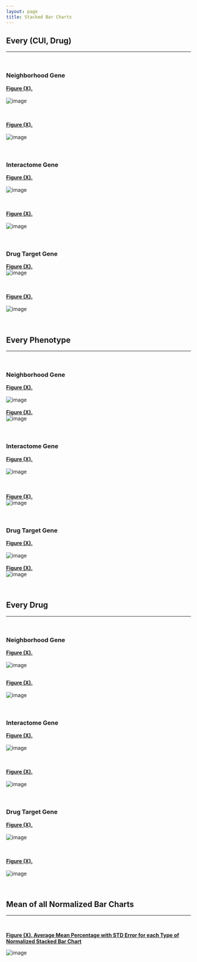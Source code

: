 ```yaml
---
layout: page
title: Stacked Bar Charts
---
```



## Every (CUI, Drug)
---------------------------------------------------------------------------
<br />  

### Neighborhood Gene

[**Figure (X).**](https://htmlpreview.github.io/?https://github.com/aryastark5/web_bench/blob/gh-pages/display_files/output_stacked_bar_chart_analysis/every_cui_drug_record/Stacked_Neighborhood_Gene_list_Size_per_CUI-Drug_Record_Associations.html)
<br />  
![image](display_files/output_stacked_bar_chart_analysis/every_cui_drug_record/Stacked_Neighborhood_Gene_list_Size_per_CUI-Drug_Record_Associations.png)
<br />  
<br />  

[**Figure (X).**](https://htmlpreview.github.io/?https://github.com/aryastark5/web_bench/blob/gh-pages/display_files/output_stacked_bar_chart_analysis/every_cui_drug_record/Normalized_Stacked_Neighborhood_Gene_list_Size_per_CUI-Drug_Record_Associations.html)
<br />  
![image](display_files/output_stacked_bar_chart_analysis/every_cui_drug_record/Normalized_Stacked_Neighborhood_Gene_list_Size_per_CUI-Drug_Record_Associations.png)
<br />  
<br />  

### Interactome Gene

[**Figure (X).**](https://htmlpreview.github.io/?https://github.com/aryastark5/web_bench/blob/gh-pages/display_files/output_stacked_bar_chart_analysis/every_cui_drug_record/Stacked_Interactome_Gene_list_Size_per_CUI-Drug_Record_Associations.html)
<br />  
![image](display_files/output_stacked_bar_chart_analysis/every_cui_drug_record/Stacked_Interactome_Gene_list_Size_per_CUI-Drug_Record_Associations.png)
<br />  
<br />  

[**Figure (X).**](https://htmlpreview.github.io/?https://github.com/aryastark5/web_bench/blob/gh-pages/display_files/output_stacked_bar_chart_analysis/every_cui_drug_record/Normalized_Stacked_Interactome_Gene_list_Size_per_CUI-Drug_Record_Associations.html)
<br />  
![image](display_files/output_stacked_bar_chart_analysis/every_cui_drug_record/Normalized_Stacked_Interactome_Gene_list_Size_per_CUI-Drug_Record_Associations.png)
<br />  
<br />  

### Drug Target Gene

[**Figure (X).**](https://htmlpreview.github.io/?https://github.com/aryastark5/web_bench/blob/gh-pages/display_files/output_stacked_bar_chart_analysis/every_cui_drug_record/Stacked_Drug_Target_Gene_list_Size_per_CUI-Drug_Record_Associations.html)
<br /> 
![image](display_files/output_stacked_bar_chart_analysis/every_cui_drug_record/Stacked_Drug_Target_Gene_list_Size_per_CUI-Drug_Record_Associations.png)
<br />  
<br />  

[**Figure (X).**](https://htmlpreview.github.io/?https://github.com/aryastark5/web_bench/blob/gh-pages/display_files/output_stacked_bar_chart_analysis/every_cui_drug_record/Normalized_Stacked_Drug_Target_Gene_list_Size_per_CUI-Drug_Record_Associations.html)
<br />  
![image](display_files/output_stacked_bar_chart_analysis/every_cui_drug_record/Normalized_Stacked_Drug_Target_Gene_list_Size_per_CUI-Drug_Record_Associations.png)
<br />  
<br />  





## Every Phenotype
---------------------------------------------------------------------------
<br />  

### Neighborhood Gene

[**Figure (X).**](https://htmlpreview.github.io/?https://github.com/aryastark5/web_bench/blob/gh-pages/display_files/output_stacked_bar_chart_analysis/every_phenotype/Stacked_Neighborhood_Gene_list_Size_per_CUI_for_all_Drug_Associations.html)
<br />  
![image](display_files/output_stacked_bar_chart_analysis/every_phenotype/Stacked_Neighborhood_Gene_list_Size_per_CUI_for_all_Drug_Associations.png)
<br /> 
<br /> 
[**Figure (X).**](https://htmlpreview.github.io/?https://github.com/aryastark5/web_bench/blob/gh-pages/display_files/output_stacked_bar_chart_analysis/every_phenotype/Normalized_Stacked_Neighborhood_Gene_list_Size_per_CUI_for_all_Drug_Associations.html)
<br /> 
![image](display_files/output_stacked_bar_chart_analysis/every_phenotype/Normalized_Stacked_Neighborhood_Gene_list_Size_per_CUI_for_all_Drug_Associations.png)
<br />  
<br />  

### Interactome Gene

[**Figure (X).**](https://htmlpreview.github.io/?https://github.com/aryastark5/web_bench/blob/gh-pages/display_files/output_stacked_bar_chart_analysis/every_phenotype/Stacked_Interactome_Gene_list_Size_per_CUI_for_all_Drug_Associations.html)
<br />  
![image](display_files/output_stacked_bar_chart_analysis/every_phenotype/Stacked_Interactome_Gene_list_Size_per_CUI_for_all_Drug_Associations.png)
<br />  
<br />  
[**Figure (X).**](https://htmlpreview.github.io/?https://github.com/aryastark5/web_bench/blob/gh-pages/display_files/output_stacked_bar_chart_analysis/every_phenotype/Normalized_Stacked_Interactome_Gene_list_Size_per_CUI_for_all_Drug_Associations.html)
<br /> 
![image](display_files/output_stacked_bar_chart_analysis/every_phenotype/Normalized_Stacked_Interactome_Gene_list_Size_per_CUI_for_all_Drug_Associations.png)
<br />  
<br />  

### Drug Target Gene

[**Figure (X).**](https://htmlpreview.github.io/?https://github.com/aryastark5/web_bench/blob/gh-pages/display_files/output_stacked_bar_chart_analysis/every_phenotype/Stacked_Drug_Target_Gene_list_Size_per_CUI_for_all_Drug_Associations.html)
<br />  
![image](display_files/output_stacked_bar_chart_analysis/every_phenotype/Stacked_Drug_Target_Gene_list_Size_per_CUI_for_all_Drug_Associations.png)
<br /> 
<br /> 
[**Figure (X).**](https://htmlpreview.github.io/?https://github.com/aryastark5/web_bench/blob/gh-pages/display_files/output_stacked_bar_chart_analysis/every_phenotype/Normalized_Stacked_Drug_Target_Gene_list_Size_per_CUI_for_all_Drug_Associations.html)
<br /> 
![image](display_files/output_stacked_bar_chart_analysis/every_phenotype/Normalized_Stacked_Drug_Target_Gene_list_Size_per_CUI_for_all_Drug_Associations.png)
<br />  
<br />  




## Every Drug
---------------------------------------------------------------------------
<br />  

### Neighborhood Gene

[**Figure (X).**](https://htmlpreview.github.io/?https://github.com/aryastark5/web_bench/blob/gh-pages/display_files/output_stacked_bar_chart_analysis/every_drug/Stacked_Neighborhood_Gene_list_Size_per_Drug_for_all_Drug_Associations.html)
<br />  
![image](display_files/output_stacked_bar_chart_analysis/every_drug/Stacked_Neighborhood_Gene_list_Size_per_Drug_for_all_Drug_Associations.png)
<br /> 
<br /> 

[**Figure (X).**](https://htmlpreview.github.io/?https://github.com/aryastark5/web_bench/blob/gh-pages/display_files/output_stacked_bar_chart_analysis/every_drug/Normalized_Stacked_Neighborhood_Gene_list_Size_per_Drug_for_all_Drug_Associations.html)
<br />  
![image](display_files/output_stacked_bar_chart_analysis/every_drug/Normalized_Stacked_Neighborhood_Gene_list_Size_per_Drug_for_all_Drug_Associations.png)
<br />  
<br />  

### Interactome Gene

[**Figure (X).**](https://htmlpreview.github.io/?https://github.com/aryastark5/web_bench/blob/gh-pages/display_files/output_stacked_bar_chart_analysis/every_drug/Stacked_Interactome_Gene_list_Size_per_Drug_for_all_Drug_Associations.html)
<br />  
![image](display_files/output_stacked_bar_chart_analysis/every_drug/Stacked_Interactome_Gene_list_Size_per_Drug_for_all_Drug_Associations.png)
<br />  
<br />  

[**Figure (X).**](https://htmlpreview.github.io/?https://github.com/aryastark5/web_bench/blob/gh-pages/display_files/output_stacked_bar_chart_analysis/every_drug/Normalized_Stacked_Interactome_Gene_list_Size_per_Drug_for_all_Drug_Associations.html)
<br />  
![image](display_files/output_stacked_bar_chart_analysis/every_drug/Normalized_Stacked_Interactome_Gene_list_Size_per_Drug_for_all_Drug_Associations.png)
<br />  
<br />  

### Drug Target Gene

[**Figure (X).**](https://htmlpreview.github.io/?https://github.com/aryastark5/web_bench/blob/gh-pages/display_files/output_stacked_bar_chart_analysis/every_drug/Stacked_Drug_Target_Gene_list_Size_per_Drug_for_all_Drug_Associations.html)
<br />  
![image](display_files/output_stacked_bar_chart_analysis/every_drug/Stacked_Drug_Target_Gene_list_Size_per_Drug_for_all_Drug_Associations.png)
<br />  
<br />  

[**Figure (X).**](https://htmlpreview.github.io/?https://github.com/aryastark5/web_bench/blob/gh-pages/display_files/output_stacked_bar_chart_analysis/every_drug/Normalized_Stacked_Drug_Target_Gene_list_Size_per_Drug_for_all_Drug_Associations.html)
<br />  
![image](display_files/output_stacked_bar_chart_analysis/every_drug/Normalized_Stacked_Drug_Target_Gene_list_Size_per_Drug_for_all_Drug_Associations.png)
<br />  
<br />  




## Mean of all Normalized Bar Charts
---------------------------------------------------------------------------
<br />  

[**Figure (X). Average Mean Percentage with STD Error for each Type of Normalized Stacked Bar Chart**](https://htmlpreview.github.io/?https://github.com/aryastark5/web_bench/blob/gh-pages/display_files/output_stacked_bar_chart_analysis/Average_Mean_Percentage_with_STD_Error_for_each_Type_of_Normalized_Stacked_Bar_Chart.html)
<br />  

![image](display_files/output_stacked_bar_chart_analysis/Average_Mean_Percentage_with_STD_Error_for_each_Type_of_Normalized_Stacked_Bar_Chart.png)
<br />  










